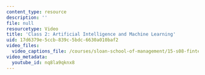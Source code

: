 ```yaml
---
content_type: resource
description: ''
file: null
resourcetype: Video
title: 'Class 2: Artificial Intelligence and Machine Learning'
uid: 17d6379e-5ccb-839c-5bdc-6630a010baf2
video_files:
  video_captions_file: /courses/sloan-school-of-management/15-s08-fintech-shaping-the-financial-world-spring-2020/ai-machine-learning/class-2-artificial-intelligence-and-machine-learning/nq8la9qknx8.vtt
video_metadata:
  youtube_id: nq8la9qknx8
---
```

